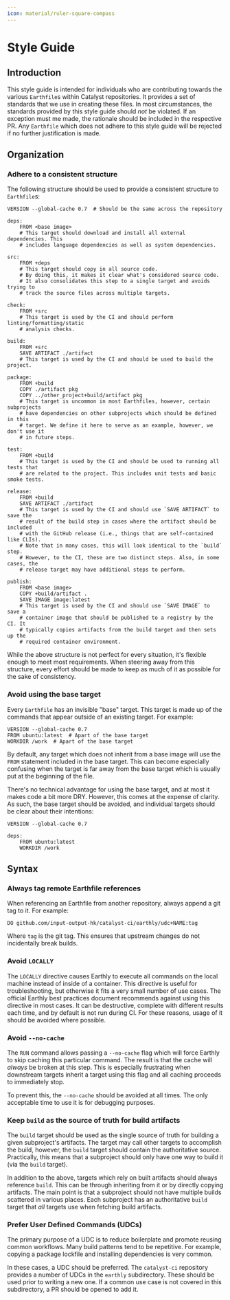 ```yaml
---
icon: material/ruler-square-compass
---
```


# Style Guide

## Introduction

This style guide is intended for individuals who are contributing towards the various `Earthfile`s within Catalyst repositories.
It provides a set of standards that we use in creating these files.
In most circumstances, the standards provided by this style guide should *not* be violated.
If an exception must me made, the rationale should be included in the respective PR.
Any `Earthfile` which does not adhere to this style guide will be rejected if no further justification is made.

## Organization

### Adhere to a consistent structure

The following structure should be used to provide a consistent structure to `Earthfile`s:

```Earthfile
VERSION --global-cache 0.7  # Should be the same across the repository

deps:
    FROM <base image>
    # This target should download and install all external dependencies. This
    # includes language dependencies as well as system dependencies.

src:
    FROM +deps
    # This target should copy in all source code.
    # By doing this, it makes it clear what's considered source code.
    # It also consolidates this step to a single target and avoids trying to
    # track the source files across multiple targets.

check:
    FROM +src
    # This target is used by the CI and should perform linting/formatting/static
    # analysis checks.

build:
    FROM +src
    SAVE ARTIFACT ./artifact
    # This target is used by the CI and should be used to build the project.

package:
    FROM +build
    COPY ./artifact pkg
    COPY ../other_project+build/artifact pkg
    # This target is uncommon in most Earthfiles, however, certain subprojects
    # have dependencies on other subprojects which should be defined in this
    # target. We define it here to serve as an example, however, we don't use it
    # in future steps.

test:
    FROM +build
    # This target is used by the CI and should be used to running all tests that
    # are related to the project. This includes unit tests and basic smoke tests.

release:
    FROM +build
    SAVE ARTIFACT ./artifact
    # This target is used by the CI and should use `SAVE ARTIFACT` to save the
    # result of the build step in cases where the artifact should be included
    # with the GitHub release (i.e., things that are self-contained like CLIs).
    # Note that in many cases, this will look identical to the `build` step.
    # However, to the CI, these are two distinct steps. Also, in some cases, the
    # release target may have additional steps to perform.

publish:
    FROM <base image>
    COPY +build/artifact .
    SAVE IMAGE image:latest
    # This target is used by the CI and should use `SAVE IMAGE` to save a
    # container image that should be published to a registry by the CI. It
    # typically copies artifacts from the build target and then sets up the
    # required container environment.
```

While the above structure is not perfect for every situation, it's flexible enough to meet most requirements.
When steering away from this structure, every effort should be made to keep as much of it as possible for the sake of consistency.

### Avoid using the base target

Every `Earthfile` has an invisible "base" target.
This target is made up of the commands that appear outside of an existing target.
For example:

```Earthfile
VERSION --global-cache 0.7
FROM ubuntu:latest  # Apart of the base target
WORKDIR /work  # Apart of the base target
```

By default, any target which does not inherit from a base image will use the
`FROM` statement included in the base target.
This can become especially confusing when the target is far away from the base
target which is usually put at the beginning of the file.

There's no technical advantage for using the base target, and at most it makes
code a bit more DRY.
However, this comes at the expense of clarity.
As such, the base target should be avoided, and individual targets should be
clear about their intentions:

```Earthfile
VERSION --global-cache 0.7

deps:
    FROM ubuntu:latest
    WORKDIR /work
```

## Syntax

### Always tag remote Earthfile references

When referencing an Earthfile from another repository, always append a git tag
to it.
For example:

```Earthfile
DO github.com/input-output-hk/catalyst-ci/earthly/udc+NAME:tag
```

Where `tag` is the git tag.
This ensures that upstream changes do not incidentally break builds.

### Avoid `LOCALLY`

The `LOCALLY` directive causes Earthly to execute all commands on the local machine instead of inside of a container.
This directive is useful for troubleshooting, but otherwise it fits a very small number of use cases.
The official Earthly best practices document recommends against using this directive in most cases.
It can be destructive, complete with different results each time, and by default is not run during CI.
For these reasons, usage of it should be avoided where possible.

### Avoid `--no-cache`

The `RUN` command allows passing a `--no-cache` flag which will force Earthly
to skip caching this particular command.
The result is that the cache will *always* be broken at this step.
This is especially frustrating when downstream targets inherit a target using
this flag and all caching proceeds to immediately stop.

To prevent this, the `--no-cache` should be avoided at all times.
The only acceptable time to use it is for debugging purposes.

### Keep `build` as the source of truth for build artifacts

The `build` target should be used as the single source of truth for building a given subproject's artifacts.
The target may call other targets to accomplish the build, however, the `build` target should contain the authoritative source.
Practically, this means that a subproject should only have one way to build it (via the `build` target).

In addition to the above, targets which rely on built artifacts should always reference `build`.
This can be through inheriting from it or by directly copying artifacts.
The main point is that a subproject should not have multiple builds scattered in various places.
Each subproject has an authoritative `build` target that *all* targets use when fetching build artifacts.

### Prefer User Defined Commands (UDCs)

The primary purpose of a UDC is to reduce boilerplate and promote reusing common workflows.
Many build patterns tend to be repetitive.
For example, copying a package lockfile and installing dependencies is very common.

In these cases, a UDC should be preferred.
The `catalyst-ci` repository provides a number of UDCs in the `earthly` subdirectory.
These should be used prior to writing a new one.
If a common use case is not covered in this subdirectory, a PR should be opened to add it.
